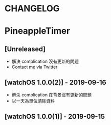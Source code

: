 # CHANGELOG
# PineappleTimer

## [Unreleased]
- 解決 complication 沒有更新的問題
- Contact me via Twitter

## [watchOS 1.0.0(2)] - 2019-09-16
- 解決 complication 在背景沒有更新的問題
- 以一天為單位清除資料

## [watchOS 1.0.0(1)] - 2019-09-15
